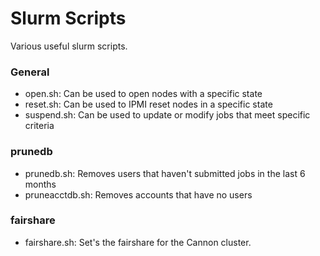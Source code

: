 # Slurm Scripts

Various useful slurm scripts.

### General

* open.sh: Can be used to open nodes with a specific state
* reset.sh: Can be used to IPMI reset nodes in a specific state
* suspend.sh: Can be used to update or modify jobs that meet specific criteria

### prunedb

* prunedb.sh: Removes users that haven't submitted jobs in the last 6 months
* pruneacctdb.sh: Removes accounts that have no users

### fairshare

* fairshare.sh: Set's the fairshare for the Cannon cluster.

